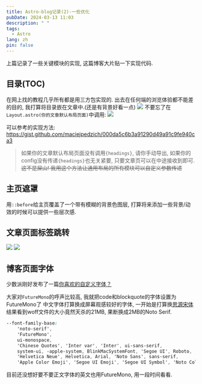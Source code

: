 ```yaml
---
title: Astro-blog记录(2)-一些优化
pubDate: 2024-03-13 11:03
description: " "
tags:
  - Astro
lang: zh
pin: false
---
```

上篇记录了一些关键模块的实现, 这篇博客大片贴一下实现代码.
## 目录(TOC)
在网上找的教程几乎所有都是用三方包实现的. 出去在任何端的浏览体验都不能差的目的, 我打算将目录嵌在文章中.(还是有背景好看一点)
![](https://r2.asyncx.top/images/202403131125394.webp)
不要忘了在`Layout.astro(你的文章默认布局页面)`中调用:
![](https://r2.asyncx.top/images/202403131127739.webp)

可以参考的实现方法: https://gist.github.com/maciejpedzich/000da5c6b3a91290d49a91c9fe940ca3

> 如果你的文章默认布局页面没有调用`{headings}`, 请你手动导出, 如果你的config没有传递`{headings}`也无关紧要, 只要文章页可以在中途接收到即可. ~~这不是屎山! 我用这个方法让通用布局的所有模块可以自定义参数传递~~

## 主页遮罩
用`::before`给主页覆盖了一个带有模糊的背景色图层, 打算将来添加一些背景/动效的时候可以提供一些层次感.

## 文章页面标签跳转
![](https://r2.asyncx.top/images/202403131215040.webp)
![](https://r2.asyncx.top/images/202403131215490.webp)

## 博客页面字体

少数派刚好发布了一篇[你喜欢的自定义字体？](https://sspai.com/bullet/1709630036)

大家对`FutureMono`的呼声比较高, 我就把code和blockquote的字体设置为FutureMono了
中文字体打算换成屏幕观感较好的字体, 一开始是打算换[思源宋体](https://source.typekit.com/source-han-serif/cn/)结果看到woff文件的大小竟然天杀的21MB, 果断换成2MB的Noto Serif.

```css
--font-family-base:
	'noto-serif',
	'FutureMono',
	ui-monospace,
	'Chinese Quotes', 'Inter var', 'Inter', ui-sans-serif,
    system-ui, -apple-system, BlinkMacSystemFont, 'Segoe UI', Roboto,
    'Helvetica Neue', Helvetica, Arial, 'Noto Sans', sans-serif,
    'Apple Color Emoji', 'Segoe UI Emoji', 'Segoe UI Symbol', 'Noto Color Emoji';
```

目前还没想好要不要正文字体的英文也用FutureMono, 用一段时间看看.